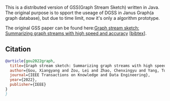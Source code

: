 This is a distributed version of GSS(Graph Stream Sketch) written in Java. 
The original purpose is to spport the useage of DGSS in Janus Graph(a graph database), but due to time limit, now it's only a algorithm prototype.

The original GSS paper can be found here:[Graph stream sketch: Summarizing graph streams with high speed and accuracy](https://ieeexplore.ieee.org/stamp/stamp.jsp?arnumber=9774007&casa_token=SUm38FVCpOMAAAAA:6XMCY3ktV57FTSzaG9xq7Jlyv97gi2maAGLHdK5mPAxXiMDvrdYWn0qpOFOrujsZewL2DgQw) [[bibtex](#citation)].





## Citation
```bibtex
@article{gou2022graph,
  title={Graph stream sketch: Summarizing graph streams with high speed and accuracy},
  author={Gou, Xiangyang and Zou, Lei and Zhao, Chenxingyu and Yang, Tong},
  journal={IEEE Transactions on Knowledge and Data Engineering},
  year={2022},
  publisher={IEEE}
}
}
